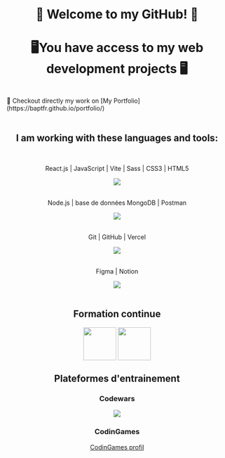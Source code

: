 <h1 align="center"> 👋 Welcome to my GitHub! 🚀   </h1>

<h1 align="center">🖥️You have access to my web development projects 🖥️ </h1>
</br>
 💼 Checkout directly my work on [My Portfolio] (https://baptfr.github.io/portfolio/)
</br>
</br>
<h2 align="center">I am working with these languages and tools:</h2>
<div align="center">
  <br href="https://skillicons.dev">
    <p> React.js | JavaScript | Vite | Sass | CSS3 | HTML5</p>
    <img src="https://skillicons.dev/icons?i=react,js,vite,sass,css,html" /> </br></br>
    <p> Node.js | base de données MongoDB | Postman</p>
    <img src="https://skillicons.dev/icons?i=npm,express,nodejs,mongodb,postman" /></br></br>
    <p> Git | GitHub | Vercel</p>
    <img src="https://skillicons.dev/icons?i=git,github,vercel" /></br></br>
    <p> Figma | Notion</p>
    <img src="https://skillicons.dev/icons?i=figma,notion" /></br></br>
  </a>
</div>  

<div align="center">
  <h2> Formation continue  </h2>
   <img src='https://upload.wikimedia.org/wikipedia/commons/thumb/9/97/Coursera-Logo_600x600.svg/2048px-Coursera-Logo_600x600.svg.png' style='width: 75px;' align="center" />
   <img src='https://res.cloudinary.com/superbuddy-tech/image/upload/dyma' style='width: 75px;' align="center" />
</div>

<div align="center">
  <h2> Plateformes d'entrainement </h2>
    <h3> Codewars </h3>
     <img src='https://www.codewars.com/users/BaptFr/badges/large' />
    <h3> CodinGames </h3>
   <a href='https://www.codingame.com/profile/72cf6dfbf6bfebe1c8e5da60478d82596398275' > CodinGames profil </a>
</div>

